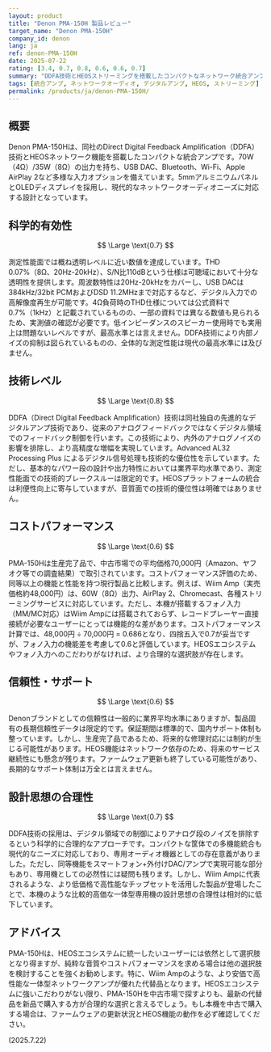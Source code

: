 ```yaml
---
layout: product
title: "Denon PMA-150H 製品レビュー"
target_name: "Denon PMA-150H"
company_id: denon
lang: ja
ref: denon-PMA-150H
date: 2025-07-22
rating: [3.4, 0.7, 0.8, 0.6, 0.6, 0.7]
summary: "DDFA技術とHEOSストリーミングを搭載したコンパクトなネットワーク統合アンプ。測定性能は妥当だが、より安価で高性能な代替品の登場によりコストパフォーマンスに課題がある。"
tags: [統合アンプ, ネットワークオーディオ, デジタルアンプ, HEOS, ストリーミング]
permalink: /products/ja/denon-PMA-150H/
---
```


## 概要

Denon PMA-150Hは、同社のDirect Digital Feedback Amplification（DDFA）技術とHEOSネットワーク機能を搭載したコンパクトな統合アンプです。70W（4Ω）/35W（8Ω）の出力を持ち、USB DAC、Bluetooth、Wi-Fi、Apple AirPlay 2など多様な入力オプションを備えています。5mmアルミニウムパネルとOLEDディスプレイを採用し、現代的なネットワークオーディオニーズに対応する設計となっています。

## 科学的有効性

$$ \Large \text{0.7} $$

測定性能面では概ね透明レベルに近い数値を達成しています。THD 0.07%（8Ω、20Hz-20kHz）、S/N比110dBという仕様は可聴域において十分な透明性を提供します。周波数特性は20Hz-20kHzをカバーし、USB DACは384kHz/32bit PCMおよびDSD 11.2MHzまで対応するなど、デジタル入力での高解像度再生が可能です。4Ω負荷時のTHD仕様については公式資料で0.7%（1kHz）と記載されているものの、一部の資料では異なる数値も見られるため、実測値の確認が必要です。低インピーダンスのスピーカー使用時でも実用上は問題ないレベルですが、最高水準とは言えません。DDFA技術により内部ノイズの抑制は図られているものの、全体的な測定性能は現代の最高水準には及びません。

## 技術レベル

$$ \Large \text{0.8} $$

DDFA（Direct Digital Feedback Amplification）技術は同社独自の先進的なデジタルアンプ技術であり、従来のアナログフィードバックではなくデジタル領域でのフィードバック制御を行います。この技術により、内外のアナログノイズの影響を排除し、より高精度な増幅を実現しています。Advanced AL32 Processing Plus によるデジタル信号処理も技術的な優位性を示しています。ただし、基本的なパワー段の設計や出力特性においては業界平均水準であり、測定性能面での技術的ブレークスルーは限定的です。HEOSプラットフォームの統合は利便性向上に寄与していますが、音質面での技術的優位性は明確ではありません。

## コストパフォーマンス

$$ \Large \text{0.6} $$

PMA-150Hは生産完了品で、中古市場での平均価格70,000円（Amazon、ヤフオク等での調査結果）で取引されています。コストパフォーマンス評価のため、同等以上の機能と性能を持つ現行製品と比較します。例えば、Wiim Amp（実売価格約48,000円）は、60W（8Ω）出力、AirPlay 2、Chromecast、各種ストリーミングサービスに対応しています。ただし、本機が搭載するフォノ入力（MM/MC対応）はWiim Ampには搭載されておらず、レコードプレーヤー直接接続が必要なユーザーにとっては機能的な差があります。コストパフォーマンス計算では、48,000円 ÷ 70,000円 = 0.686となり、四捨五入で0.7が妥当ですが、フォノ入力の機能差を考慮して0.6と評価しています。HEOSエコシステムやフォノ入力へのこだわりがなければ、より合理的な選択肢が存在します。

## 信頼性・サポート

$$ \Large \text{0.6} $$

Denonブランドとしての信頼性は一般的に業界平均水準にありますが、製品固有の長期信頼性データは限定的です。保証期間は標準的で、国内サポート体制も整っています。しかし、生産完了品であるため、将来的な修理対応には制約が生じる可能性があります。HEOS機能はネットワーク依存のため、将来のサービス継続性にも懸念が残ります。ファームウェア更新も終了している可能性があり、長期的なサポート体制は万全とは言えません。

## 設計思想の合理性

$$ \Large \text{0.7} $$

DDFA技術の採用は、デジタル領域での制御によりアナログ段のノイズを排除するという科学的に合理的なアプローチです。コンパクトな筐体での多機能統合も現代的なニーズに対応しており、専用オーディオ機器としての存在意義がありました。ただし、同等機能をスマートフォン+外付けDAC/アンプで実現可能な部分もあり、専用機としての必然性には疑問も残ります。しかし、Wiim Ampに代表されるような、より低価格で高性能なチップセットを活用した製品が登場したことで、本機のような比較的高価な一体型専用機の設計思想の合理性は相対的に低下しています。

## アドバイス

PMA-150Hは、HEOSエコシステムに統一したいユーザーには依然として選択肢となり得ますが、純粋な音質やコストパフォーマンスを求める場合は他の選択肢を検討することを強くお勧めします。特に、Wiim Ampのような、より安価で高性能な一体型ネットワークアンプが優れた代替品となります。HEOSエコシステムに強いこだわりがない限り、PMA-150Hを中古市場で探すよりも、最新の代替品を新品で購入する方が合理的な選択と言えるでしょう。もし本機を中古で購入する場合は、ファームウェアの更新状況とHEOS機能の動作を必ず確認してください。

(2025.7.22)
